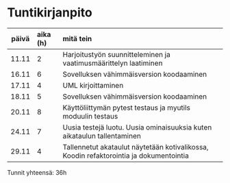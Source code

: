 <h1>Tuntikirjanpito</h1>


| päivä | aika (h) | mitä tein  |
| :----:|:-----| :-----|
| 11.11 | 2 | Harjoitustyön suunnitteleminen ja vaatimusmäärittelyn laatiminen |
| 16.11 | 6 | Sovelluksen vähimmäisversion koodaaminen |
| 17.11 | 4 | UML kirjoittaminen |
| 18.11 | 5 | Sovelluksen vähimmäisversion koodaaminen |
| 20.11 | 8 | Käyttöliittymän pytest testaus ja myutils moduulin testaus |
| 24.11 | 7 | Uusia testejä luotu. Uusia ominaisuuksia kuten aikataulun tallentaminen |
| 29.11 | 4 | Tallennetut akataulut näytetään kotivalikossa, Koodin refaktorointia ja dokumentointia |

Tunnit yhteensä: 36h